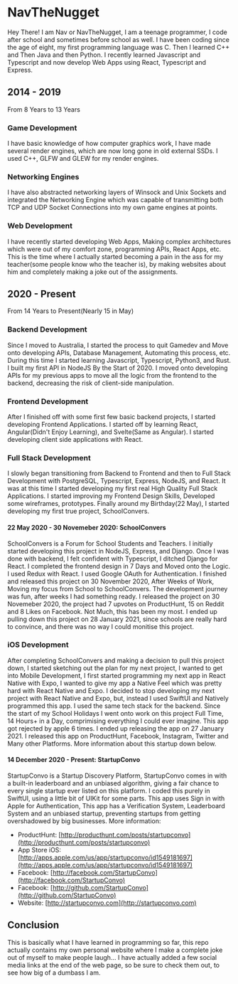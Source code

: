 # NavTheNugget
Hey There! I am Nav or NavTheNugget, I am a teenage programmer, I code after school and sometimes before school as well. I have been coding since the age of eight, my first programming language was C. Then I learned C++ and Then Java and then Python. I recently learned Javascript and Typescript and now develop Web Apps using React, Typescript and Express.

## 2014 - 2019
From 8 Years to 13 Years

### Game Development
I have basic knowledge of how computer graphics work, I have made several render engines, which are now long gone in old external SSDs. I used C++, GLFW and GLEW for my render engines.

### Networking Engines
I have also abstracted networking layers of Winsock and Unix Sockets and integrated the Networking Engine which was capable of transmitting both TCP and UDP Socket Connections into my own game engines at points.

### Web Development
I have recently started developing Web Apps, Making complex architectures which were out of my comfort zone, programming APIs, React Apps, etc. This is the time where I actually started becoming a pain in the ass for my teacher(some people know who the teacher is), by making websites about him and completely making a joke out of the assignments.

## 2020 - Present
From 14 Years to Present(Nearly 15 in May)

### Backend Development
Since I moved to Australia, I started the process to quit Gamedev and Move onto developing APIs, Database Management, Automating this process, etc. During this time I started learning Javascript, Typescript, Python3, and Rust. I built my first API in NodeJS By the Start of 2020. I moved onto developing APIs for my previous apps to move all the logic from the frontend to the backend, decreasing the risk of client-side manipulation.

### Frontend Development
After I finished off with some first few basic backend projects, I started developing Frontend Applications. I started off by learning React, Angular(Didn't Enjoy Learning), and Svelte(Same as Angular). I started developing client side applications with React. 

### Full Stack Development
I slowly began transitioning from Backend to Frontend and then to Full Stack Development with PostgreSQL, Typescript, Express, NodeJS, and React. It was at this time I started developing my first real High Quality Full Stack Applications. I started improving my Frontend Design Skills, Developed some wireframes, prototypes. Finally around my Birthday(22 May), I started developing my first true project, SchoolConvers. 

#### 22 May 2020 - 30 Novemeber 2020: SchoolConvers
SchoolConvers is a Forum for School Students and Teachers. I initially started developing this project in NodeJS, Express, and Django. Once I was done with backend, I felt confident with Typescript, I ditched Django for React. I completed the frontend design in 7 Days and Moved onto the Logic. I used Redux with React. I used Google OAuth for Authentication. I finished and released this project on 30 November 2020, After Weeks of Work, Moving my focus from School to SchoolConvers. The development journey was fun, after weeks I had something ready. I released the project on 30 Novemeber 2020, the project had 7 upvotes on ProductHunt, 15 on Reddit and 8 Likes on Facebook. Not Much, this has been my most. I ended up pulling down this project on 28 January 2021, since schools are really hard to convince, and there was no way I could monitise this project.

### iOS Development
After completing SchoolConvers and making a decision to pull this project down, I started sketching out the plan for my next project, I wanted to get into Mobile Development, I first started programming my next app in React Native with Expo, I wanted to give my app a Native Feel which was pretty hard with React Native and Expo. I decided to stop developing my next project with React Native and Expo, but, instead I used SwiftUI and Natively programmed this app. I used the same tech stack for the backend. Since the start of my School Holidays I went onto work on this project Full Time, 14 Hours+ in a Day, comprimising everything I could ever imagine. This app got rejected by apple 6 times. I ended up releasing the app on 27 January 2021. I released this app on ProductHunt, Facebook, Instagram, Twitter and Many other Platforms. More information about this startup down below.
#### 14 December 2020 - Present: StartupConvo
StartupConvo is a Startup Discovery Platform, StartupConvo comes in with a built-in leaderboard and an unbiased algorithm, giving a fair chance to every single startup ever listed on this platform. I coded this purely in SwiftUI, using a little bit of UIKit for some parts. This app uses Sign in with Apple for Authentication, This app has a Verification System, Leaderboard System and an unbiased startup, preventing startups from getting overshadowed by big businesses. More information:
- ProductHunt: [http://producthunt.com/posts/startupconvo](http://producthunt.com/posts/startupconvo)
- App Store iOS: [http://apps.apple.com/us/app/startupconvo/id1549181697](http://apps.apple.com/us/app/startupconvo/id1549181697)
- Facebook: [http://facebook.com/StartupConvo](http://facebook.com/StartupConvo)
- Facebook: [http://github.com/StartupConvo](http://github.com/StartupConvo)
- Website: [http://startupconvo.com](http://startupconvo.com)

## Conclusion
This is basically what I have learned in programming so far, this repo actually contains my own personal website where I make a complete joke out of myself to make people laugh... I have actually added a few social media links at the end of the web page, so be sure to check them out, to see how big of a dumbass I am.